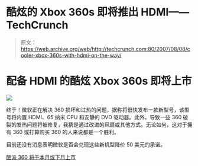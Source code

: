 # 酷炫的 Xbox 360s 即将推出 HDMI——TechCrunch

> 原文：<https://web.archive.org/web/http://techcrunch.com:80/2007/08/08/cooler-xbox-360s-with-hdmi-on-the-way/>

# 配备 HDMI 的酷炫 Xbox 360s 即将上市

![](img/01b6269faf5eda7a1eccb8e9a00465f8.png)

终于！微软正在解决 360 损坏和过热的问题，据称将很快发布一款新型号，该型号将内置 HDMI、65 纳米 CPU 和安静的 DVD 驱动器。此外，导致一些 360 破裂的发热问题将被修复，我猜是通过改进的风扇或其他方式。无论如何，这对于拥有 360 或打算购买 360 的人来说都是一个胜利。

目前还没有消息表明微软是否会兑现这些新机型降价 50 美元的承诺。

[酷派 360 将于本月或下月上市](https://web.archive.org/web/20210119130359/http://kotaku.com/gaming/rumor/cooler-360s-coming-this-month-or-next-287275.php)